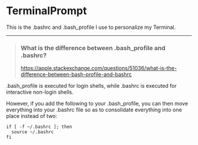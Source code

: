 # TerminalPrompt

This is the .bashrc and .bash_profile I use to personalize my Terminal.

__________________

> ### What is the difference between .bash_profile and .bashrc?
>
> https://apple.stackexchange.com/questions/51036/what-is-the-difference-between-bash-profile-and-bashrc

.bash_profile is executed for login shells, while .bashrc is executed for interactive non-login shells.

However, if you add the following to your .bash_profile, you can then move everything into your .bashrc file so as to consolidate everything into one place instead of two:

```
if [ -f ~/.bashrc ]; then
  source ~/.bashrc
fi
```
